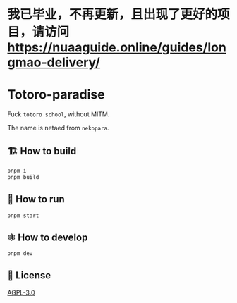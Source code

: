 # 我已毕业，不再更新，且出现了更好的项目，请访问 https://nuaaguide.online/guides/longmao-delivery/

# Totoro-paradise

Fuck `totoro school`, without MITM.

The name is netaed from `nekopara`.

## 🏗️ How to build

```bash
pnpm i
pnpm build
```

## 🚀 How to run

```bash
pnpm start
```

## ⚛️ How to develop

```bash
pnpm dev
```

## 📝 License

[AGPL-3.0](LICENSE)
